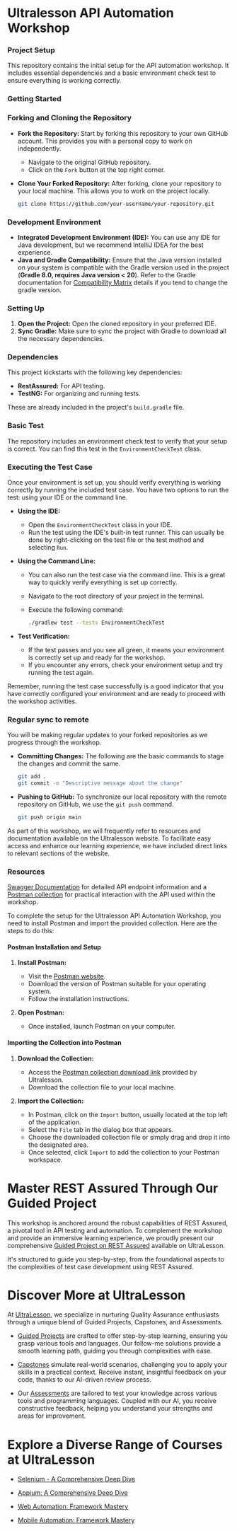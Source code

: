 # Ultralesson API Automation Workshop

### Project Setup

This repository contains the initial setup for the API automation workshop. It includes essential dependencies and a basic environment check test to ensure everything is working correctly.

### Getting Started

### Forking and Cloning the Repository

-   **Fork the Repository:** Start by forking this repository to your own GitHub account. This provides you with a personal copy to work on independently.

    -   Navigate to the original GitHub repository.
    -   Click on the `Fork` button at the top right corner.

-   **Clone Your Forked Repository:** After forking, clone your repository to your local machine. This allows you to work on the project locally.

    ```bash
    git clone https://github.com/your-username/your-repository.git
    ```

### Development Environment

-   **Integrated Development Environment (IDE):** You can use any IDE for Java development, but we recommend IntelliJ IDEA for the best experience.
-   **Java and Gradle Compatibility:** Ensure that the Java version installed on your system is compatible with the Gradle version used in the project (**Gradle 8.0, requires Java version < 20**). Refer to the Gradle documentation for [Compatibility Matrix](https://docs.gradle.org/current/userguide/compatibility.html) details if you tend to change the gradle version.

### Setting Up

1. **Open the Project:** Open the cloned repository in your preferred IDE.
2. **Sync Gradle:** Make sure to sync the project with Gradle to download all the necessary dependencies.

### Dependencies

This project kickstarts with the following key dependencies:

-   **RestAssured:** For API testing.
-   **TestNG:** For organizing and running tests.

These are already included in the project's `build.gradle` file.

### Basic Test

The repository includes an environment check test to verify that your setup is correct. You can find this test in the `EnvironmentCheckTest` class.

### Executing the Test Case

Once your environment is set up, you should verify everything is working correctly by running the included test case. You have two options to run the test: using your IDE or the command line.

-   **Using the IDE:**

    -   Open the `EnvironmentCheckTest` class in your IDE.
    -   Run the test using the IDE's built-in test runner. This can usually be done by right-clicking on the test file or the test method and selecting `Run`.

-   **Using the Command Line:**

    -   You can also run the test case via the command line. This is a great way to quickly verify everything is set up correctly.
    -   Navigate to the root directory of your project in the terminal.
    -   Execute the following command:

        ```bash
        ./gradlew test --tests EnvironmentCheckTest
        ```

-   **Test Verification:**
    -   If the test passes and you see all green, it means your environment is correctly set up and ready for the workshop.
    -   If you encounter any errors, check your environment setup and try running the test again.

Remember, running the test case successfully is a good indicator that you have correctly configured your environment and are ready to proceed with the workshop activities.

### Regular sync to remote

You will be making regular updates to your forked repositories as we progress through the workshop.

-   **Committing Changes:** The following are the basic commands to stage the changes and commit the same.

    ```bash
    git add .
    git commit -m "Descriptive message about the change"
    ```

-   **Pushing to GitHub:** To synchronize our local repository with the remote repository on GitHub, we use the `git push` command.

    ```bash
    git push origin main
    ```

As part of this workshop, we will frequently refer to resources and documentation available on the Ultralesson website. To facilitate easy access and enhance our learning experience, we have included direct links to relevant sections of the website.

### Resources

[Swagger Documentation](https://www.apicademy.dev/docs/) for detailed API endpoint information and a [Postman collection](https://www.apicademy.dev/postman-collection-download) for practical interaction with the API used within the workshop.

To complete the setup for the Ultralesson API Automation Workshop, you need to install Postman and import the provided collection. Here are the steps to do this:

#### Postman Installation and Setup

1. **Install Postman:**
   - Visit the [Postman website](https://www.postman.com/downloads/).
   - Download the version of Postman suitable for your operating system.
   - Follow the installation instructions.

2. **Open Postman:**
   - Once installed, launch Postman on your computer.

#### Importing the Collection into Postman

1. **Download the Collection:**
   - Access the [Postman collection download link](https://www.apicademy.dev/postman-collection-download) provided by Ultralesson.
   - Download the collection file to your local machine.

2. **Import the Collection:**
   - In Postman, click on the `Import` button, usually located at the top left of the application.
   - Select the `File` tab in the dialog box that appears.
   - Choose the downloaded collection file or simply drag and drop it into the designated area.
   - Once selected, click `Import` to add the collection to your Postman workspace.

# Master REST Assured Through Our Guided Project

This workshop is anchored around the robust capabilities of REST Assured, a pivotal tool in API testing and automation. To complement the workshop and provide an immersive learning experience, we proudly present our comprehensive [Guided Project on REST Assured](https://ultralesson.ai/guided-projects/07ba6d24-da24-42bb-9fce-de57c6d97378/ac493899-7199-44c4-91f3-f2668cace871) available on UltraLesson.

It's structured to guide you step-by-step, from the foundational aspects to the complexities of test case development using REST Assured.

# Discover More at UltraLesson

At [UltraLesson](https://ultralesson.ai/), we specialize in nurturing Quality Assurance enthusiasts through a unique blend of Guided Projects, Capstones, and Assessments.

-   [Guided Projects](https://ultralesson.ai/guided-projects) are crafted to offer step-by-step learning, ensuring you grasp various tools and languages. Our follow-me solutions provide a smooth learning path, guiding you through complexities with ease.

-   [Capstones](https://ultralesson.ai/capstones) simulate real-world scenarios, challenging you to apply your skills in a practical context. Receive instant, insightful feedback on your code, thanks to our AI-driven review process.

-   Our [Assessments](https://ultralesson.ai/assessments) are tailored to test your knowledge across various tools and programming languages. Coupled with our AI, you receive constructive feedback, helping you understand your strengths and areas for improvement.

# Explore a Diverse Range of Courses at UltraLesson

-   [Selenium - A Comprehensive Deep Dive](https://ultralesson.ai/guided-projects/725a3f08-4eef-4b5c-8324-9e178fa3501b/43287c70-d161-4a86-8eb3-17474609d4d3)

-   [Appium: A Comprehensive Deep Dive](https://ultralesson.ai/guided-projects/648c7ea1-491f-42bd-b02f-6d61de155bc4/c538f7c0-0555-401f-8919-60902926770f)

-   [Web Automation: Framework Mastery](https://ultralesson.ai/guided-projects/f37264dc-2276-49b1-b188-bd28388e1a14/02f2f7f7-ff71-482c-8087-983beeac26e3)

-   [Mobile Automation: Framework Mastery](https://ultralesson.ai/guided-projects/74baf578-5a5f-4d04-aeae-d115598ada48/e6b5a9e4-3f58-4519-8180-1c06a5ae4bba)
